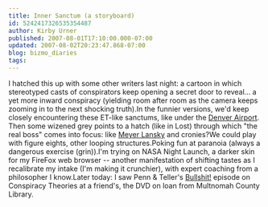 ```yaml
---
title: Inner Sanctum (a storyboard)
id: 5242417326535354487
author: Kirby Urner
published: 2007-08-01T17:10:00.000-07:00
updated: 2007-08-02T20:23:47.868-07:00
blog: bizmo_diaries
tags: 
---
```


I hatched this up with some other writers last night: a cartoon in which stereotyped casts of conspirators keep opening a secret door to reveal... a yet more inward conspiracy (yielding room after room as the camera keeps zooming in to the next shocking truth).In the funnier versions, we'd keep closely encountering these ET-like sanctums, like under the [Denver Airport](http://www.uforanks.com/reptilians.htm). Then some wizened grey points to a hatch (like in Lost) through which "the real boss" comes into focus: like [Meyer Lansky](http://mybizmo.blogspot.com/2006/09/lost-city-movie-review.html) and cronies?We could play with figure eights, other looping structures.Poking fun at paranoia (always a dangerous exercise (grin)).I'm trying on NASA Night Launch, a darker skin for my FireFox web browser -- another manifestation of shifting tastes as I recalibrate my intake (I'm making it crunchier), with expert coaching from a philosopher I know.Later today: I saw Penn & Teller's [Bullshit!](http://en.wikipedia.org/wiki/Bullshit%21) episode on Conspiracy Theories at a friend's, the DVD on loan from Multnomah County Library.